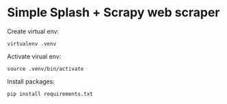 # Simple Splash + Scrapy web scraper

Create virtual env:
```
virtualenv .venv
```
Activate virual env:
```
source .venv/bin/activate
```

Install packages:
```
pip install requirements.txt
```
